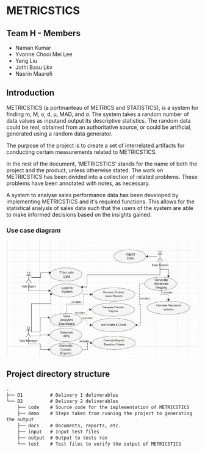 # METRICSTICS

## Team H - Members

- Naman Kumar
- Yvonne Chooi Mei Lee
- Yang Liu
- Jothi Basu Lkv
- Nasrin Maarefi

## Introduction

METRICSTICS (a portmanteau of METRICS and STATISTICS), is a system for finding m, M, o, d, μ, MAD, and σ. The system takes a random number of data values as inputand output its descriptive statistics. The random data could be real, obtained from an authoritative source, or could be artificial, generated using a random data generator.

The purpose of the project is to create a set of interrelated artifacts for conducting certain measurements related to METRICSTICS.

In the rest of the document, ‘METRICSTICS’ stands for the name of both the project and the product, unless otherwise stated. The work on METRICSTICS has been divided into a collection of related problems. These problems have been annotated with notes, as necessary.

A system to analyse sales performance data has been developed by implementing METRICSTICS and it's required functions. This allows for the statistical analysis of sales data such that the users of the system are able to make informed decisions based on the insights gained.

### Use case diagram

![Alt text](D1/H-D1_LatexFiles/images/use_case_diagram.jpeg)

## Project directory structure

```
.
├── D1          # Delivery 1 deliverables
└── D2          # Delivery 2 deliverables
    ├── code    # Source code for the implementation of METRICSTICS
    ├── demo    # Steps taken from running the project to generating the output
    ├── docs    # Documents, reports, etc.
    ├── input   # Input test files
    ├── output  # Output to tests ran
    └── test    # Test files to verify the output of METRICSTICS

```
